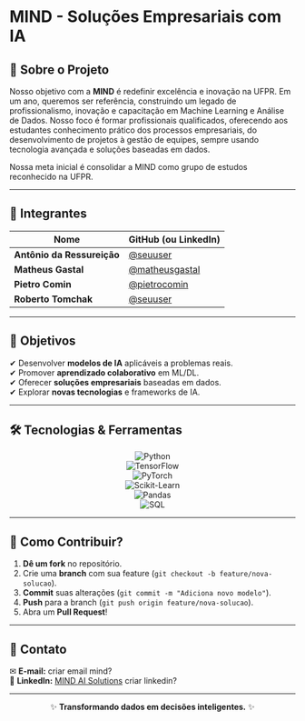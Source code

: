 # **MIND - Soluções Empresariais com IA**   

## **📌 Sobre o Projeto**  
Nosso objetivo com a **MIND** é redefinir excelência e inovação na UFPR. Em um ano, queremos ser referência, construindo um legado de profissionalismo, inovação e capacitação em Machine Learning e Análise de Dados. Nosso foco é formar profissionais qualificados, oferecendo aos estudantes conhecimento prático dos processos empresariais, do desenvolvimento de projetos à gestão de equipes, sempre usando tecnologia avançada e soluções baseadas em dados.

Nossa meta inicial é consolidar a MIND como grupo de estudos reconhecido na UFPR.

---

## **👥 Integrantes**  

| Nome                     | GitHub (ou LinkedIn) |  
|--------------------------|----------------------|  
| **Antônio da Ressureição** | [@seuuser](https://github.com/) |  
| **Matheus Gastal**        | [@matheusgastal](https://github.com/) |  
| **Pietro Comin**          | [@pietrocomin](https://github.com/pietrocomin) |  
| **Roberto Tomchak**       | [@seuuser](https://github.com/) |  

---

## **🎯 Objetivos**  
✔ Desenvolver **modelos de IA** aplicáveis a problemas reais.  
✔ Promover **aprendizado colaborativo** em ML/DL.  
✔ Oferecer **soluções empresariais** baseadas em dados.  
✔ Explorar **novas tecnologias** e frameworks de IA.  

---

## **🛠 Tecnologias & Ferramentas**  

<div align="center">  

![Python](https://img.shields.io/badge/Python-3776AB?style=for-the-badge&logo=python&logoColor=white)  
![TensorFlow](https://img.shields.io/badge/TensorFlow-FF6F00?style=for-the-badge&logo=tensorflow&logoColor=white)  
![PyTorch](https://img.shields.io/badge/PyTorch-EE4C2C?style=for-the-badge&logo=pytorch&logoColor=white)  
![Scikit-Learn](https://img.shields.io/badge/Scikit--Learn-F7931E?style=for-the-badge&logo=scikit-learn&logoColor=white)  
![Pandas](https://img.shields.io/badge/Pandas-150458?style=for-the-badge&logo=pandas&logoColor=white)  
![SQL](https://img.shields.io/badge/SQL-4479A1?style=for-the-badge&logo=postgresql&logoColor=white)  

</div>  

---

## **📂 Como Contribuir?**  
1. **Dê um fork** no repositório.  
2. Crie uma **branch** com sua feature (`git checkout -b feature/nova-solucao`).  
3. **Commit** suas alterações (`git commit -m "Adiciona novo modelo"`).  
4. **Push** para a branch (`git push origin feature/nova-solucao`).  
5. Abra um **Pull Request**!  

---

## **📩 Contato**  
✉ **E-mail:** criar email mind?  
🔗 **LinkedIn:** [MIND AI Solutions](https://linkedin.com/company/) criar linkedin? 

---

<div align="center">  

✨ **Transformando dados em decisões inteligentes.** ✨  

</div>  
